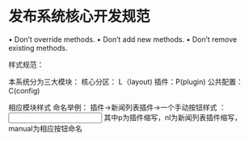 发布系统核心开发规范
====

• Don’t override methods.
• Don’t add new methods.
• Don’t remove existing methods.



样式规范：

本系统分为三大模块：
核心分区： L（layout)
插件：P(plugin)
公共配置：C(config)

相应模块样式 命名举例：
插件->新闻列表插件->一个手动按钮样式 ： <input class= 'p-nl-manual'>
其中p为插件缩写，nl为新闻列表插件缩写，manual为相应按钮命名